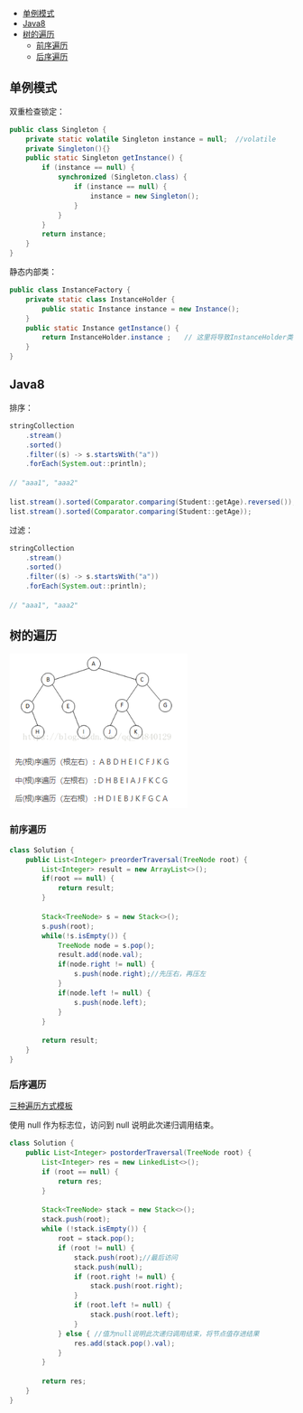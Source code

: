 <!-- START doctoc generated TOC please keep comment here to allow auto update -->
<!-- DON'T EDIT THIS SECTION, INSTEAD RE-RUN doctoc TO UPDATE -->


- [单例模式](#%E5%8D%95%E4%BE%8B%E6%A8%A1%E5%BC%8F)
- [Java8](#java8)
- [树的遍历](#%E6%A0%91%E7%9A%84%E9%81%8D%E5%8E%86)
  - [前序遍历](#%E5%89%8D%E5%BA%8F%E9%81%8D%E5%8E%86)
  - [后序遍历](#%E5%90%8E%E5%BA%8F%E9%81%8D%E5%8E%86)

<!-- END doctoc generated TOC please keep comment here to allow auto update -->

## 单例模式

双重检查锁定：

```java
public class Singleton {  
    private static volatile Singleton instance = null;  //volatile
    private Singleton(){}  
    public static Singleton getInstance() {  
        if (instance == null) {  
            synchronized (Singleton.class) {  
                if (instance == null) {
                    instance = new Singleton();  
                }  
            }  
        }  
        return instance;  
    }  
}  
```

静态内部类：

```java
public class InstanceFactory {
    private static class InstanceHolder {
        public static Instance instance = new Instance();
    }
    public static Instance getInstance() {
        return InstanceHolder.instance ;　　// 这里将导致InstanceHolder类被初始化
    }
}
```



## Java8

排序：

```java
stringCollection
    .stream()
    .sorted()
    .filter((s) -> s.startsWith("a"))
    .forEach(System.out::println);

// "aaa1", "aaa2"

list.stream().sorted(Comparator.comparing(Student::getAge).reversed());
list.stream().sorted(Comparator.comparing(Student::getAge));
```

过滤：

```java
stringCollection
    .stream()
    .sorted()
    .filter((s) -> s.startsWith("a"))
    .forEach(System.out::println);

// "aaa1", "aaa2"
```



## 树的遍历

![image-20200704000607410](../img/tree-visit.png)

### 前序遍历

```java
class Solution {
    public List<Integer> preorderTraversal(TreeNode root) {
        List<Integer> result = new ArrayList<>();
        if(root == null) {
            return result;
        }
        
        Stack<TreeNode> s = new Stack<>();
        s.push(root);
        while(!s.isEmpty()) {
            TreeNode node = s.pop();
            result.add(node.val);
            if(node.right != null) {
                s.push(node.right);//先压右，再压左
            }
            if(node.left != null) {
                s.push(node.left);
            }
        }
        
        return result;
    }
}
```

### 后序遍历

[三种遍历方式模板](https://leetcode-cn.com/problems/binary-tree-postorder-traversal/solution/mo-fang-di-gui-zhi-bian-yi-xing-by-sonp/)

使用 null 作为标志位，访问到 null 说明此次递归调用结束。

```java
class Solution {
    public List<Integer> postorderTraversal(TreeNode root) {
        List<Integer> res = new LinkedList<>();
        if (root == null) {
            return res;
        }

        Stack<TreeNode> stack = new Stack<>();
        stack.push(root);
        while (!stack.isEmpty()) {
            root = stack.pop();
            if (root != null) {
                stack.push(root);//最后访问
                stack.push(null);
                if (root.right != null) {
                    stack.push(root.right);
                }
                if (root.left != null) {
                    stack.push(root.left);
                }
            } else { //值为null说明此次递归调用结束，将节点值存进结果
                res.add(stack.pop().val);
            }
        }

        return res;
    }
}
```

